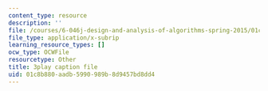 ```yaml
---
content_type: resource
description: ''
file: /courses/6-046j-design-and-analysis-of-algorithms-spring-2015/01c8b880aadb5990989b8d9457bd8dd4_2g9OSRKJuzM.vtt
file_type: application/x-subrip
learning_resource_types: []
ocw_type: OCWFile
resourcetype: Other
title: 3play caption file
uid: 01c8b880-aadb-5990-989b-8d9457bd8dd4
---
```

